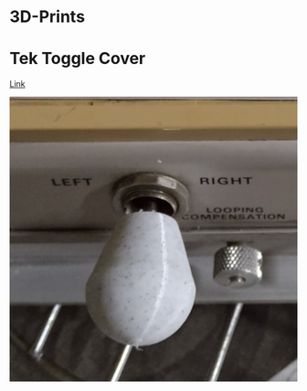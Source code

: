 # 3D-Prints

# Tek Toggle Cover

[Link](Tek-Toggle-Cover/readme.md)

![Photo](/Tek-Toggle-Cover/final-result.jpg)
